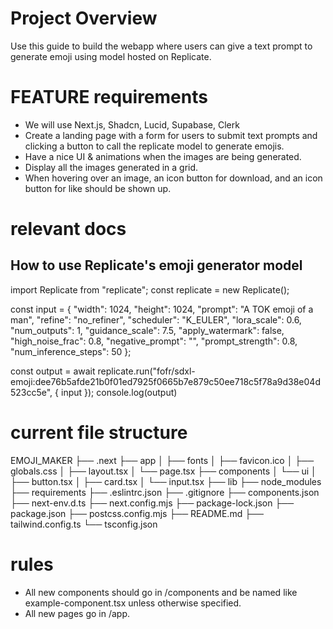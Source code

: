 # Project Overview
Use this guide to build the webapp where users can give a text prompt to generate emoji using model hosted on Replicate.

# FEATURE requirements
- We will use Next.js, Shadcn, Lucid, Supabase, Clerk
- Create a landing page with a form for users to submit text prompts and clicking a button to call the replicate model to generate emojis.
- Have a nice UI & animations when the images are being generated.
- Display all the images generated in a grid.
- When hovering over an image, an icon button for download, and an icon button for like should be shown up.

# relevant docs
## How to use Replicate's emoji generator model

import Replicate from "replicate";
const replicate = new Replicate();

const input = {
  "width": 1024,
  "height": 1024,
  "prompt": "A TOK emoji of a man",
  "refine": "no_refiner",
  "scheduler": "K_EULER",
  "lora_scale": 0.6,
  "num_outputs": 1,
  "guidance_scale": 7.5,
  "apply_watermark": false,
  "high_noise_frac": 0.8,
  "negative_prompt": "",
  "prompt_strength": 0.8,
  "num_inference_steps": 50
};

const output = await replicate.run("fofr/sdxl-emoji:dee76b5afde21b0f01ed7925f0665b7e879c50ee718c5f78a9d38e04d523cc5e", { input });
console.log(output)


# current file structure
EMOJI_MAKER
├── .next
├── app
│   ├── fonts
│   ├── favicon.ico
│   ├── globals.css
│   ├── layout.tsx
│   └── page.tsx
├── components
│   └── ui
│       ├── button.tsx
│       ├── card.tsx
│       └── input.tsx
├── lib
├── node_modules
├── requirements
├── .eslintrc.json
├── .gitignore
├── components.json
├── next-env.d.ts
├── next.config.mjs
├── package-lock.json
├── package.json
├── postcss.config.mjs
├── README.md
├── tailwind.config.ts
└── tsconfig.json

# rules
- All new components should go in /components and be named like example-component.tsx unless otherwise specified.
- All new pages go in /app.